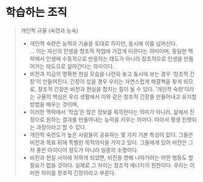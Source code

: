 # 학습하는 조직

> 개인적 규율 (숙련과 능숙)
> - 개인적 숙련은 능력과 기술을 토대로 하지만, 동시에 이를 넘어선다.  
> ...
> 이는 자신의 인생을 창조적 작업에 가깝게 이끈다는 의미이며, 동일한 맥락에서 인생에 수동적으로 반응하는 태도가 아니라 창조적으로 인생을 만들어가는 태도으로 살아간다는 의미이다.
> - 비전과 지금의 명확한 현실 모습을 나란히 놓고 동시에 보는 경우 ‘창조적 긴장’이 만들어진다. 긴장이 있을 경우 우리는 자연스럽게 해결책을 찾게 되므로, 창조적 긴장은 비전과 현실을 합치는 힘이 될 수 있다. ‘개인적 숙련’이라는 규율의 핵심은 우리 생활에서 이와 같은 창조적 긴장을 만들어내고 유지할 방법을 배우는 것이며,
> - 이러한 맥락에서 ‘학습’은 많은 정보를 획득한다는 의미가 아니라, 삶에서 진정으로 원하는 결과를 만들어내는 능력을 키우는 의미다. 따라서 평생 진행되는 과정이라고 할 수 있다.
> - 개인적 숙련도가 높은 사람들이 공유하는 몇 가지 기본 특성이 있다. 그들은 비전과 목표 뒤에 특별한 목적의식을 가지고 있다. 그들에게 있어 비전은 그저 좋은 아이디어 정도가 아니라 일종의 소명이다.
> - 비전과 현실 사이에 처하게 되었면, 비전을 향해 나아가려는 어떤 행동도 할 필요가 없을 것이다. 실제로 그 차이는 창조적 에너지의 원천이다. 우리는 이러한 차이를 창조적 긴장이라고 부른다.